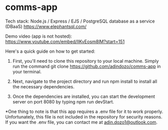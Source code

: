 # comms-app

Tech stack:
Node.js / Express / EJS / PostgreSQL database as a service (DBaaS) https://www.elephantsql.com/

Demo video (app is not hosted): https://www.youtube.com/embed/llKvEosm8lM?start=151



Here's a quick guide on how to get started:

1. First, you'll need to clone this repository to your local machine. Simply run the command git clone https://github.com/adindozo/comms-app in your terminal.

2. Next, navigate to the project directory and run npm install to install all the necessary dependencies.

3. Once the dependencies are installed, you can start the development server on port 8080 by typing npm run devStart.

*One thing to note is that this app requires a .env file for it to work properly. Unfortunately, this file is not included in the repository for security reasons. If you want the .env file, you can contact me at adin.dozo1@outlook.com.
